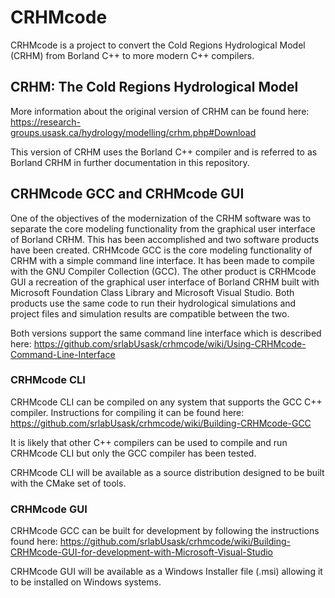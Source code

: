 # CRHMcode

CRHMcode is a project to convert the Cold Regions Hydrological Model (CRHM) from Borland C++ to more modern C++ compilers.

## CRHM: The Cold Regions Hydrological Model

More information about the original version of CRHM can be found here: https://research-groups.usask.ca/hydrology/modelling/crhm.php#Download

This version of CRHM uses the Borland C++ compiler and is referred to as Borland CRHM in further documentation in this repository.

## CRHMcode GCC and CRHMcode GUI

One of the objectives of the modernization of the CRHM software was to separate the core modeling functionality from the graphical user interface of Borland CRHM. This has been accomplished and two software products have been created. CRHMcode GCC is the core modeling functionality of CRHM with a simple command line interface. It has been made to compile with the GNU Compiler Collection (GCC). The other product is CRHMcode GUI a recreation of the graphical user interface of Borland CRHM built with Microsoft Foundation Class Library and Microsoft Visual Studio. Both products use the same code to run their hydrological simulations and project files and simulation results are compatible between the two.

Both versions support the same command line interface which is described here: https://github.com/srlabUsask/crhmcode/wiki/Using-CRHMcode-Command-Line-Interface

### CRHMcode CLI

CRHMcode CLI can be compiled on any system that supports the GCC C++ compiler. Instructions for compiling it can be found here: https://github.com/srlabUsask/crhmcode/wiki/Building-CRHMcode-GCC

It is likely that other C++ compilers can be used to compile and run CRHMcode CLI but only the GCC compiler has been tested.

CRHMcode CLI will be available as a source distribution designed to be built with the CMake set of tools.


### CRHMcode GUI

CRHMcode GCC can be built for development by following the instructions found here: https://github.com/srlabUsask/crhmcode/wiki/Building-CRHMcode-GUI-for-development-with-Microsoft-Visual-Studio

CRHMcode GUI will be available as a Windows Installer file (.msi) allowing it to be installed on Windows systems.
